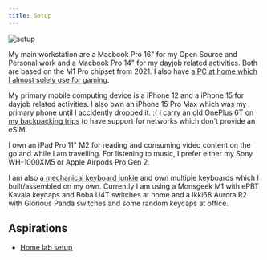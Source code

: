```yaml
---
title: Setup
---
```


![setup](/images/setup.jpeg)

My main workstation are a Macbook Pro 16" for my Open Source and Personal work and a Macbook Pro 14" for my dayjob related activities. Both are based on the M1 Pro chipset from 2021. I also have [a PC at home which I almost solely use for gaming](./gaming).

My primary mobile computing device is a iPhone 12 and a iPhone 15 for dayjob related activities. I also own an iPhone 15 Pro Max which was my primary phone until I accidently dropped it. :( I carry an old OnePlus 6T on [my backpacking trips](/trips) to have support for networks which don't provide an eSIM.

I own an iPad Pro 11" M2 for reading and consuming video content on the go and while I am travelling. For listening to music, I prefer either my Sony WH-1000XM5 or Apple Airpods Pro Gen 2.

I am also [a mechanical keyboard junkie](./keyboards) and own multiple keyboards which I built/assembled on my own. Currently I am using a Monsgeek M1 with ePBT Kavala keycaps and Boba U4T switches at home and a Ikki68 Aurora R2 with Glorious Panda switches and some random keycaps at office.

## Aspirations

- [Home lab setup](./homelab)
